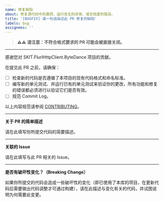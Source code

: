 ```yaml
---
name: 修复缺陷
about: 修复源代码中的漏洞、运行发生的异常、或文档里的错误。
title: '[BUGFIX] 请一句话描述此 PR 修复的缺陷'
labels: bug
assignees: ''
---
```


> **⚠⚠ 请注意：不符合格式要求的 PR 可能会被直接关闭。**

---

感谢您对 SKIT.FlurlHttpClient.ByteDance 项目的贡献。

在提交此 PR 之前，请确保：

-   [ ] 检查新的代码是否遵循了本项目的现有代码格式和命名标准。
-   [ ] 编写新的单元测试、并运行已有的单元测试来验证你的更改，所有功能和修复的错误都必须进行以验证它们是否有效。
-   [ ] 规范 Commit Log。

以上内容规范请参阅 [CONTRIBUTING](https://github.com/fudiwei/DotNetCore.SKIT.FlurlHttpClient.ByteDance/blob/main/CONTRIBUTING.md)。

---

**关于 PR 的简单描述**

请在此填写你所提交代码的简要描述。

---

**关联的 Issue**

请在此填写与此 PR 相关的 Issue。

---

**是否有破坏性变化？（Breaking Change）**

如果你所提交的代码会造成一些破坏性的变化（即已使用了本库的项目，在更新代码后需要做出代码调整才可通过构建），请在此描述与变化有关的代码，并试图说明为何需要此变更。
